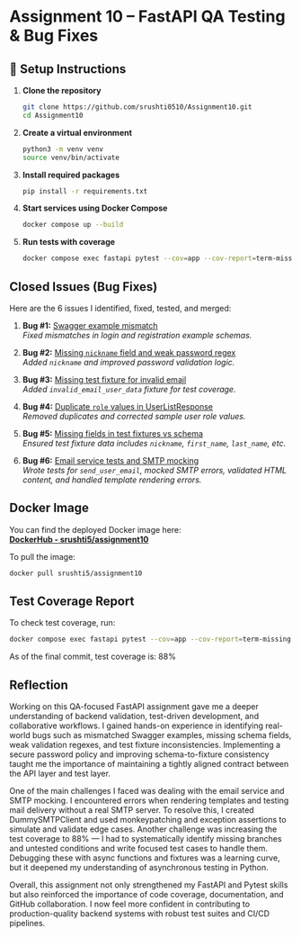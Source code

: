 # Assignment 10 – FastAPI QA Testing & Bug Fixes

## 🔧 Setup Instructions

1. **Clone the repository**
   ```bash
   git clone https://github.com/srushti0510/Assignment10.git
   cd Assignment10
   ```

2. **Create a virtual environment**
   ```bash
   python3 -m venv venv
   source venv/bin/activate
   ```

3. **Install required packages**
   ```bash
   pip install -r requirements.txt
   ```

4. **Start services using Docker Compose**
   ```bash
   docker compose up --build
   ```

5. **Run tests with coverage**
   ```bash
   docker compose exec fastapi pytest --cov=app --cov-report=term-missing
   ```

## Closed Issues (Bug Fixes)

Here are the 6 issues I identified, fixed, tested, and merged:

1. **Bug #1:** [Swagger example mismatch](https://github.com/srushti0510/Assignment10/issues/1)  
   *Fixed mismatches in login and registration example schemas.*

2. **Bug #2:** [Missing `nickname` field and weak password regex](https://github.com/srushti0510/Assignment10/issues/2)  
   *Added `nickname` and improved password validation logic.*

3. **Bug #3:** [Missing test fixture for invalid email](https://github.com/srushti0510/Assignment10/issues/3)  
   *Added `invalid_email_user_data` fixture for test coverage.*

4. **Bug #4:** [Duplicate `role` values in UserListResponse](https://github.com/srushti0510/Assignment10/issues/4)  
   *Removed duplicates and corrected sample user role values.*

5. **Bug #5:** [Missing fields in test fixtures vs schema](https://github.com/srushti0510/Assignment10/issues/5)  
   *Ensured test fixture data includes `nickname`, `first_name`, `last_name`, etc.*

6. **Bug #6:** [Email service tests and SMTP mocking](https://github.com/srushti0510/Assignment10/issues/6)  
   *Wrote tests for `send_user_email`, mocked SMTP errors, validated HTML content, and handled template rendering errors.*

## Docker Image

You can find the deployed Docker image here:  
 **[DockerHub - srushti5/assignment10](https://hub.docker.com/r/srushti5/assignment10)**

To pull the image:
```bash
docker pull srushti5/assignment10
```

## Test Coverage Report

To check test coverage, run:

```bash
docker compose exec fastapi pytest --cov=app --cov-report=term-missing
```
As of the final commit, test coverage is: 88%


## Reflection

Working on this QA-focused FastAPI assignment gave me a deeper understanding of backend validation, test-driven development, and collaborative workflows. I gained hands-on experience in identifying real-world bugs such as mismatched Swagger examples, missing schema fields, weak validation regexes, and test fixture inconsistencies. Implementing a secure password policy and improving schema-to-fixture consistency taught me the importance of maintaining a tightly aligned contract between the API layer and test layer.

One of the main challenges I faced was dealing with the email service and SMTP mocking. I encountered errors when rendering templates and testing mail delivery without a real SMTP server. To resolve this, I created DummySMTPClient and used monkeypatching and exception assertions to simulate and validate edge cases. Another challenge was increasing the test coverage to 88% — I had to systematically identify missing branches and untested conditions and write focused test cases to handle them. Debugging these with async functions and fixtures was a learning curve, but it deepened my understanding of asynchronous testing in Python.

Overall, this assignment not only strengthened my FastAPI and Pytest skills but also reinforced the importance of code coverage, documentation, and GitHub collaboration. I now feel more confident in contributing to production-quality backend systems with robust test suites and CI/CD pipelines.